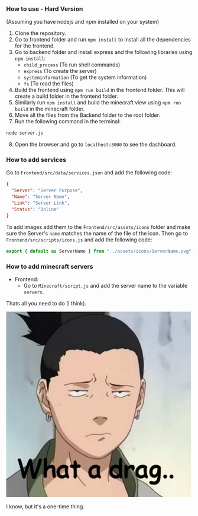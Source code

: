 ### How to use - Hard Version

(Assuming you have nodejs and npm installed on your system)

1. Clone the repository.
2. Go to frontend folder and run `npm install` to install all the dependencies for the frontend.
3. Go to backend folder and install express and the following libraries using `npm install`:
   - `child_process` (To run shell commands)
   - `express` (To create the server)
   - `systeminformation` (To get the system information)
   - `fs` (To read the files)
4. Build the frontend using `npm run build` in the frontend folder. This will create a build folder in the frontend folder.
5. Similarly run `npm install` and build the minecraft view using `npm run build` in the minecraft folder.
6. Move all the files from the Backend folder to the root folder.
7. Run the following command in the terminal:

```bash
node server.js
```

8. Open the browser and go to `localhost:3000` to see the dashboard.

### How to add services

Go to `Frontend/src/data/services.json` and add the following code:

```json
{
  "Server": "Server Purpose",
  "Name": "Server Name",
  "Link": "Server Link",
  "Status": "Online"
}
```

To add images add them to the `Frontend/src/assets/icons` folder and make sure the Server's `name` matches the name of the file of the icon. Then go to `Frontend/src/scripts/icons.js` and add the following code:

```javascript
export { default as ServerName } from "../assets/icons/ServerName.svg";
```

### How to add minecraft servers

- Frontend:
  - Go to `Minecraft/script.js` and add the server name to the variable `servers`.

Thats all you need to do (I think).

![Shikamaru Nara what a drag gif](preview/reaction.jpg)

I know, but it's a one-time thing.